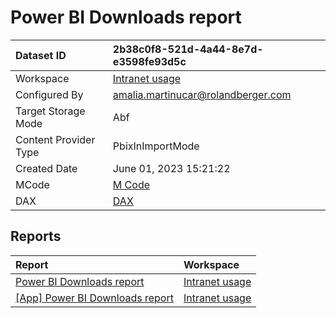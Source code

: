 



# Power BI Downloads report

|Dataset ID|2b38c0f8-521d-4a44-8e7d-e3598fe93d5c|
| :--- | :--- |
|Workspace|[Intranet usage](../Workspaces/Intranet-usage.md)|
|Configured By|amalia.martinucar@rolandberger.com|
|Target Storage Mode|Abf|
|Content Provider Type|PbixInImportMode|
|Created Date|June 01, 2023 15:21:22|
|MCode|[M Code](./Power-BI-Downloads-report/mcode.md)|
|DAX|[DAX](./Power-BI-Downloads-report/dax.md)|

## Reports

|Report|Workspace|
| :--- | :--- |
|[Power BI Downloads report](../Reports/Power-BI-Downloads-report.md)|[Intranet usage](../Workspaces/Intranet-usage.md)|
|[[App] Power BI Downloads report](../Reports/[App]-Power-BI-Downloads-report.md)|[Intranet usage](../Workspaces/Intranet-usage.md)|
